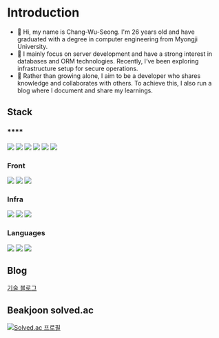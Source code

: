 
# Introduction 
* 👋 Hi, my name is Chang-Wu-Seong. I'm 26 years old and have graduated with a degree in computer engineering from Myongji University.
* 👀 I mainly focus on server development and have a strong interest in databases and ORM technologies. Recently, I’ve been exploring infrastructure setup for secure operations.
* 🌱 Rather than growing alone, I aim to be a developer who shares knowledge and collaborates with others. To achieve this, I also run a blog where I document and share my learnings.

## **Stack**

### ****  
<img src="http://img.shields.io/badge/springBoot-6DB00E?style=for-the-badge&logo=Spring Boot&logoColor=white"/> <img src="http://img.shields.io/badge/spring-6DB33F?style=for-the-badge&logo=Spring&logoColor=white"/> <img src="http://img.shields.io/badge/springSecurity-6DB00E?style=for-the-badge&logo=Spring Security&logoColor=white"/> <img src="https://img.shields.io/badge/Mysql-4479A1?style=for-the-badge&logo=Mysql&logoColor=white"/> <img src="https://img.shields.io/badge/Redis-DC382D?style=for-the-badge&logo=Redis&logoColor=white"/> <img src="https://img.shields.io/badge/Nginx-009639?style=for-the-badge&logo=Redis&logoColor=white"/>


### **Front**
<img src="https://img.shields.io/badge/HTML5-E34F26?style=for-the-badge&logo=HTML%&logoColor=white"/> <img src="https://img.shields.io/badge/CSS3-1572B6?style=for-the-badge&logo=CSS3%&logoColor=white"/> <img src="http://img.shields.io/badge/react-61DAFB?style=for-the-badge&logo=React&logoColor=white"/>

### **Infra**

<img src="https://img.shields.io/badge/EC2-FF9900?style=for-the-badge&logo=Amazon%20EC2&logoColor=white"/> <img src="https://img.shields.io/badge/RDS-527FFF?style=for-the-badge&logo=Amazon%20RDS&logoColor=white"/>  <img src="https://img.shields.io/badge/Docker-2496ED?style=for-the-badge&logo=Docker&logoColor=white"/>
### **Languages**
<img src="https://img.shields.io/badge/Java-007396?style=for-the-badge&logo=OpenJDK&logoColor=white"/> <img src="https://img.shields.io/badge/JavaScript-F7DF1E?style=for-the-badge&logoJavaScript&logoColor=white"/>
 <img src="https://img.shields.io/badge/Python-3776AB?style=for-the-badge&logo=Python&logoColor=white"/>  
## Blog
[기술 블로그](https://wu-seong.github.io/)

## Beakjoon solved.ac
[![Solved.ac
프로필](http://mazassumnida.wtf/api/generate_badge?boj=jws1228)](https://solved.ac/jws1228)



